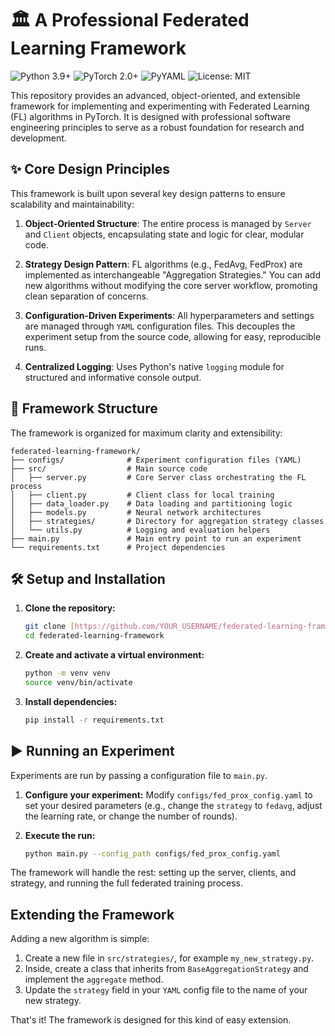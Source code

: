 # 🏛️ A Professional Federated Learning Framework

![Python 3.9+](https://img.shields.io/badge/python-3.9+-blue.svg)
![PyTorch 2.0+](https://img.shields.io/badge/PyTorch-2.0%2B-orange.svg)
![PyYAML](https://img.shields.io/badge/PyYAML-6.0-red.svg)
![License: MIT](https://img.shields.io/badge/License-MIT-green.svg)

This repository provides an advanced, object-oriented, and extensible framework for implementing and experimenting with Federated Learning (FL) algorithms in PyTorch. It is designed with professional software engineering principles to serve as a robust foundation for research and development.

## ✨ Core Design Principles

This framework is built upon several key design patterns to ensure scalability and maintainability:

1.  **Object-Oriented Structure**: The entire process is managed by `Server` and `Client` objects, encapsulating state and logic for clear, modular code.

2.  **Strategy Design Pattern**: FL algorithms (e.g., FedAvg, FedProx) are implemented as interchangeable "Aggregation Strategies." You can add new algorithms without modifying the core server workflow, promoting clean separation of concerns.

3.  **Configuration-Driven Experiments**: All hyperparameters and settings are managed through `YAML` configuration files. This decouples the experiment setup from the source code, allowing for easy, reproducible runs.

4.  **Centralized Logging**: Uses Python's native `logging` module for structured and informative console output.

## 📂 Framework Structure

The framework is organized for maximum clarity and extensibility:

```
federated-learning-framework/
├── configs/              # Experiment configuration files (YAML)
├── src/                  # Main source code
│   ├── server.py         # Core Server class orchestrating the FL process
│   ├── client.py         # Client class for local training
│   ├── data_loader.py    # Data loading and partitioning logic
│   ├── models.py         # Neural network architectures
│   ├── strategies/       # Directory for aggregation strategy classes
│   └── utils.py          # Logging and evaluation helpers
├── main.py               # Main entry point to run an experiment
└── requirements.txt      # Project dependencies
```

## 🛠️ Setup and Installation

1.  **Clone the repository:**
    ```bash
    git clone [https://github.com/YOUR_USERNAME/federated-learning-framework.git](https://github.com/YOUR_USERNAME/federated-learning-framework.git)
    cd federated-learning-framework
    ```

2.  **Create and activate a virtual environment:**
    ```bash
    python -m venv venv
    source venv/bin/activate
    ```

3.  **Install dependencies:**
    ```bash
    pip install -r requirements.txt
    ```

## ▶️ Running an Experiment

Experiments are run by passing a configuration file to `main.py`.

1.  **Configure your experiment:**
    Modify `configs/fed_prox_config.yaml` to set your desired parameters (e.g., change the `strategy` to `fedavg`, adjust the learning rate, or change the number of rounds).

2.  **Execute the run:**
    ```bash
    python main.py --config_path configs/fed_prox_config.yaml
    ```

The framework will handle the rest: setting up the server, clients, and strategy, and running the full federated training process.

## Extending the Framework

Adding a new algorithm is simple:

1.  Create a new file in `src/strategies/`, for example `my_new_strategy.py`.
2.  Inside, create a class that inherits from `BaseAggregationStrategy` and implement the `aggregate` method.
3.  Update the `strategy` field in your `YAML` config file to the name of your new strategy.

That's it! The framework is designed for this kind of easy extension.
